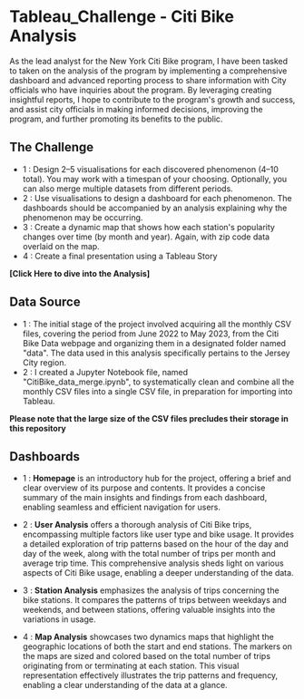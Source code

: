 # Tableau_Challenge - Citi Bike Analysis

As the lead analyst for the New York Citi Bike program, I have been tasked to taken on the analysis of the program by implementing a comprehensive dashboard and advanced reporting process to share information with City officials who have inquiries about the program. By leveraging creating insightful reports, I hope to contribute to the program's growth and success, and assist city officials in making informed decisions, improving the program, and further promoting its benefits to the public.

## The Challenge

* 1 : Design 2–5 visualisations for each discovered phenomenon (4–10 total). You may work with a timespan of your choosing. Optionally, you can also merge multiple datasets from different periods.
* 2 : Use visualisations to design a dashboard for each phenomenon. The dashboards should be accompanied by an analysis explaining why the phenomenon may be occurring.
* 3 : Create a dynamic map that shows how each station's popularity changes over time (by month and year). Again, with zip code data overlaid on the map.
* 4 : Create a final presentation using a Tableau Story

**[Click Here to dive into the Analysis]**

## Data Source 

* 1 : The initial stage of the project involved acquiring all the monthly CSV files, covering the period from June 2022 to May 2023, from the Citi Bike Data webpage and organizing them in a designated folder named "data". The data used in this analysis specifically pertains to the Jersey City region.
* 2 : I created a Jupyter Notebook file, named "CitiBike_data_merge.ipynb", to systematically clean and combine all the monthly CSV files into a single CSV file, in preparation for importing into Tableau. 

**Please note that the large size of the CSV files precludes their storage in this repository**

## Dashboards 

* 1 : **Homepage** is an introductory hub for the project, offering a brief and clear overview of its purpose and contents. It provides a concise summary of the main insights and findings from each dashboard, enabling seamless and efficient navigation for users.

* 2 : **User Analysis** offers a thorough analysis of Citi Bike trips, encompassing multiple factors like user type and bike usage. It provides a detailed exploration of trip patterns based on the hour of the day and day of the week, along with the total number of trips per month and average trip time. This comprehensive analysis sheds light on various aspects of Citi Bike usage, enabling a deeper understanding of the data.

* 3 : **Station Analysis** emphasizes the analysis of trips concerning the bike stations. It compares the patterns of trips between weekdays and weekends, and between stations, offering valuable insights into the variations in usage.

* 4 : **Map Analysis** showcases two dynamics maps that highlight the geographic locations of both the start and end stations. The markers on the maps are sized and colored based on the total number of trips originating from or terminating at each station. This visual representation effectively illustrates the trip patterns and frequency, enabling a clear understanding of the data at a glance.
